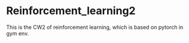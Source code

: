 # Reinforcement_learning2
This is the CW2 of reinforcement learning,  which is based on pytorch in gym env.
